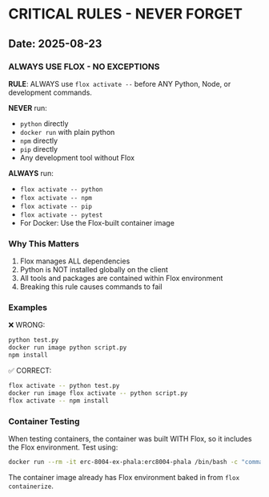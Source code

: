 # CRITICAL RULES - NEVER FORGET

## Date: 2025-08-23

### ALWAYS USE FLOX - NO EXCEPTIONS

**RULE**: ALWAYS use `flox activate --` before ANY Python, Node, or development commands.

**NEVER** run:
- `python` directly
- `docker run` with plain python
- `npm` directly  
- `pip` directly
- Any development tool without Flox

**ALWAYS** run:
- `flox activate -- python`
- `flox activate -- npm`
- `flox activate -- pip`
- `flox activate -- pytest`
- For Docker: Use the Flox-built container image

### Why This Matters
1. Flox manages ALL dependencies
2. Python is NOT installed globally on the client
3. All tools and packages are contained within Flox environment
4. Breaking this rule causes commands to fail

### Examples

❌ WRONG:
```bash
python test.py
docker run image python script.py
npm install
```

✅ CORRECT:
```bash
flox activate -- python test.py
docker run image flox activate -- python script.py
flox activate -- npm install
```

### Container Testing
When testing containers, the container was built WITH Flox, so it includes the Flox environment. Test using:
```bash
docker run --rm -it erc-8004-ex-phala:erc8004-phala /bin/bash -c "command"
```

The container image already has Flox environment baked in from `flox containerize`.